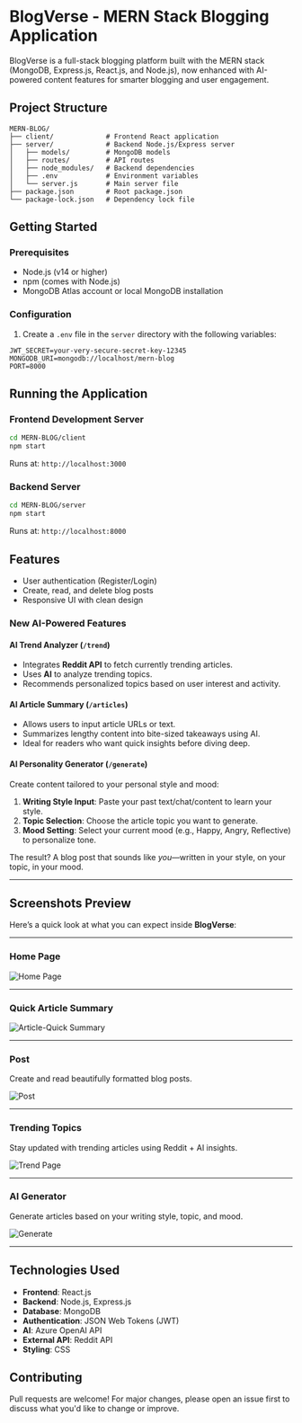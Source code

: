 # BlogVerse - MERN Stack Blogging Application

BlogVerse is a full-stack blogging platform built with the MERN stack (MongoDB, Express.js, React.js, and Node.js), now enhanced with AI-powered content features for smarter blogging and user engagement.

## Project Structure

```
MERN-BLOG/
├── client/             # Frontend React application
├── server/             # Backend Node.js/Express server
│   ├── models/         # MongoDB models
│   ├── routes/         # API routes
│   ├── node_modules/   # Backend dependencies
│   ├── .env            # Environment variables
│   └── server.js       # Main server file
├── package.json        # Root package.json
└── package-lock.json   # Dependency lock file
```

## Getting Started

### Prerequisites

* Node.js (v14 or higher)
* npm (comes with Node.js)
* MongoDB Atlas account or local MongoDB installation

### Configuration

1. Create a `.env` file in the `server` directory with the following variables:

```
JWT_SECRET=your-very-secure-secret-key-12345
MONGODB_URI=mongodb://localhost/mern-blog
PORT=8000
```

## Running the Application

### Frontend Development Server

```bash
cd MERN-BLOG/client
npm start
```

Runs at: `http://localhost:3000`

### Backend Server

```bash
cd MERN-BLOG/server
npm start
```

Runs at: `http://localhost:8000`

## Features

* User authentication (Register/Login)
* Create, read, and delete blog posts
* Responsive UI with clean design

### New AI-Powered Features

#### AI Trend Analyzer (`/trend`)

* Integrates **Reddit API** to fetch currently trending articles.
* Uses **AI** to analyze trending topics.
* Recommends personalized topics based on user interest and activity.

#### AI Article Summary (`/articles`)

* Allows users to input article URLs or text.
* Summarizes lengthy content into bite-sized takeaways using AI.
* Ideal for readers who want quick insights before diving deep.

#### AI Personality Generator (`/generate`)

Create content tailored to your personal style and mood:

1. **Writing Style Input**: Paste your past text/chat/content to learn your style.
2. **Topic Selection**: Choose the article topic you want to generate.
3. **Mood Setting**: Select your current mood (e.g., Happy, Angry, Reflective) to personalize tone.

The result? A blog post that sounds like *you*—written in your style, on your topic, in your mood.


---

## Screenshots Preview

Here’s a quick look at what you can expect inside **BlogVerse**:

---

### Home Page

![Home Page](https://github.com/user-attachments/assets/7f6f0a8d-244d-4adb-8ee6-e846d6b79b89)

---

### Quick Article Summary

![Article-Quick Summary](https://github.com/user-attachments/assets/b7062f51-a3db-4d08-8ba7-740c598d6c45)

---

### Post

Create and read beautifully formatted blog posts.

![Post](https://github.com/user-attachments/assets/62915180-7e07-4f50-b625-8db86334f856)

---

### Trending Topics

Stay updated with trending articles using Reddit + AI insights.

![Trend Page](https://github.com/user-attachments/assets/7a155917-6420-4151-bd2a-eda5cc945d83)

---

### AI Generator

Generate articles based on your writing style, topic, and mood.

![Generate](https://github.com/user-attachments/assets/446b9d6c-5c94-4092-9f6c-81234783777e)

---


## Technologies Used

* **Frontend**: React.js
* **Backend**: Node.js, Express.js
* **Database**: MongoDB
* **Authentication**: JSON Web Tokens (JWT)
* **AI**: Azure OpenAI API
* **External API**: Reddit API
* **Styling**: CSS

## Contributing

Pull requests are welcome! For major changes, please open an issue first to discuss what you'd like to change or improve.
